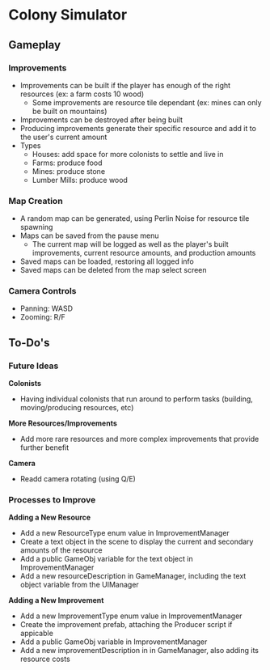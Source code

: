 # Colony Simulator

## Gameplay

### Improvements
- Improvements can be built if the player has enough of the right resources (ex: a farm costs 10 wood)
    - Some improvements are resource tile dependant (ex: mines can only be built on mountains)
- Improvements can be destroyed after being built
- Producing improvements generate their specific resource and add it to the user's current amount
- Types
    - Houses: add space for more colonists to settle and live in
    - Farms: produce food
    - Mines: produce stone
    - Lumber Mills: produce wood

### Map Creation
- A random map can be generated, using Perlin Noise for resource tile spawning
- Maps can be saved from the pause menu
    - The current map will be logged as well as the player's built improvements, current resource amounts, and production amounts
- Saved maps can be loaded, restoring all logged info
- Saved maps can be deleted from the map select screen

### Camera Controls
- Panning: WASD
- Zooming: R/F

## To-Do's

### Future Ideas
**Colonists**
- Having individual colonists that run around to perform tasks (building, moving/producing resources, etc)

**More Resources/Improvements** 
- Add more rare resources and more complex improvements that provide further benefit

**Camera**
- Readd camera rotating (using Q/E)

### Processes to Improve
**Adding a New Resource**
- Add a new ResourceType enum value in ImprovementManager
- Create a text object in the scene to display the current and secondary amounts of the resource 
- Add a public GameObj variable for the text object in ImprovementManager
- Add a new resourceDescription in GameManager, including the text object variable from the UIManager

**Adding a New Improvement**
- Add a new ImprovementType enum value in ImprovementManager
- Create the improvement prefab, attaching the Producer script if appicable
- Add a public GameObj variable in ImprovementManager
- Add a new improvementDescription in in GameManager, also adding its resource costs 
